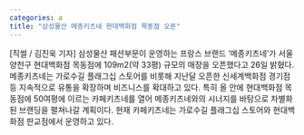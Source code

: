 ```yaml
---
categories: a
title: "삼성물산 메종키츠네 현대백화점 목동점 오픈"
---
```

[직썰 / 김진욱 기자] 삼성물산 패션부문이 운영하는 프랑스 브랜드 ‘메종키츠네’가 서울 양천구 현대백화점 목동점에 109m2(약 33평) 규모의 매장을 오픈했다고 26일 밝혔다.메종키츠네는 가로수길 플래그십 스토어를 비롯해 지난달 오픈한 신세계백화점 경기점 등 지속적으로 유통을 확장하며 비즈니스를 확대하고 있다. 특히 올 안에 현대백화점 목동점에 50여평에 이르는 카페키츠네를 열어 메종키츠네와의 시너지를 바탕으로 차별화된 브랜딩을 펼쳐나갈 계획이다. 현재 카페키츠네는 가로수길 플래그십 스토어와 현대백화점 판교점에서 운영하고 있다.